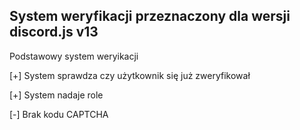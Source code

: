 ## System weryfikacji przeznaczony dla wersji discord.js v13

Podstawowy system weryikacji

[+] System sprawdza czy użytkownik się już zweryfikował

[+] System nadaje role

[-] Brak kodu CAPTCHA
